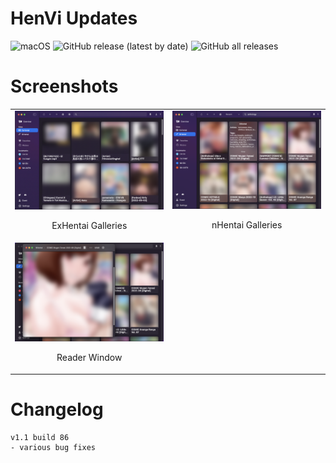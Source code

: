 # HenVi Updates

![macOS](https://svgshare.com/i/ZjP.svg)
![GitHub release (latest by date)](https://img.shields.io/github/v/release/tensei/HenVi-macOS)
![GitHub all releases](https://img.shields.io/github/downloads/tensei/HenVi-macOS/total)


# Screenshots

<table style="text-align: center;">
    <tr>
        <td>
            <img src="./images/HenVi-0.png" alt="ExHentai Galleries" />
            <p>ExHentai Galleries</p>
        </td>
        <td>
            <img src="./images/HenVi-1.png" alt="nHentai Galleries" />
            <p>nHentai Galleries</p>
        </td>
    </tr>
    <tr>
        <td>
            <img src="./images/HenVi-2.png" alt="Reader Window" />
            <p>Reader Window</p>
        </td>
    </tr>
</table>

# Changelog

    v1.1 build 86
    - various bug fixes